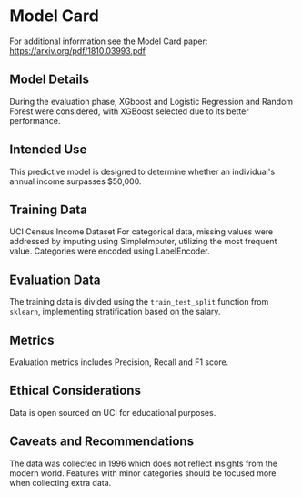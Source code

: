 # Model Card

For additional information see the Model Card paper: https://arxiv.org/pdf/1810.03993.pdf

## Model Details

 During the evaluation phase, XGboost and Logistic Regression and Random Forest were considered, with XGBoost selected due to its better performance.

## Intended Use

This predictive model is designed to determine whether an individual's annual income surpasses $50,000.

## Training Data

UCI Census Income Dataset
For categorical data, missing values were addressed by imputing using SimpleImputer, utilizing the most frequent value. Categories were encoded using LabelEncoder.

## Evaluation Data

The training data is divided using the `train_test_split` function from `sklearn`, implementing stratification based on the salary.

## Metrics

Evaluation metrics includes Precision, Recall and F1 score.

## Ethical Considerations

Data is open sourced on UCI for educational purposes.

## Caveats and Recommendations

The data was collected in 1996 which does not reflect insights from the modern world.
Features with minor categories should be focused more when collecting extra data.
